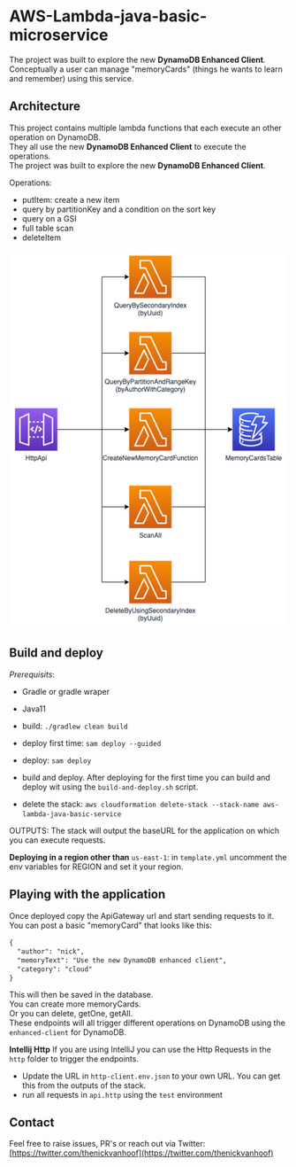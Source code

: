 # AWS-Lambda-java-basic-microservice
The project was built to explore the new **DynamoDB Enhanced Client**.  
Conceptually a user can manage "memoryCards" (things he wants to learn and remember) using this service.

## Architecture
This project contains multiple lambda functions that each execute an other operation on DynamoDB.  
They all use the new **DynamoDB Enhanced Client** to execute the operations.  
The project was built to explore the new **DynamoDB Enhanced Client**.

Operations:
* putItem: create a new item
* query by partitionKey and a condition on the sort key
* query on a GSI
* full table scan
* deleteItem

![Architecture](.img/Architecture.png)

## Build and deploy

*Prerequisits*:
* Gradle or gradle wraper
* Java11

* build: `./gradlew clean build`
* deploy first time: `sam deploy --guided`
* deploy: `sam deploy`
* build and deploy. After deploying for the first time you can build and deploy wit using the `build-and-deploy.sh` script.
* delete the stack: `aws cloudformation delete-stack --stack-name aws-lambda-java-basic-service`

OUTPUTS: The stack will output the baseURL for the application on which you can execute requests.

**Deploying in a region other than** `us-east-1`: in `template.yml` uncomment the env variables for REGION and set it your region. 


## Playing with the application
Once deployed copy the ApiGateway url and start sending requests to it.
You can post a basic "memoryCard" that looks like this: 
```
{
  "author": "nick",
  "memoryText": "Use the new DynamoDB enhanced client",
  "category": "cloud"
}
```
This will then be saved in the database.  
You can create more memoryCards.  
Or you can delete, getOne, getAll.  
These endpoints will all trigger different operations on DynamoDB using the `enhanced-client` for DynamoDB.

**Intellij Http**
If you are using IntelliJ you can use the Http Requests in the `http` folder to trigger the endpoints.  
* Update the URL in `http-client.env.json` to your own URL.
You can get this from the outputs of the stack.
* run all requests in `api.http` using the `test` environment


## Contact
Feel free to raise issues, PR's or reach out via Twitter: [https://twitter.com/thenickvanhoof](https://twitter.com/thenickvanhoof)

